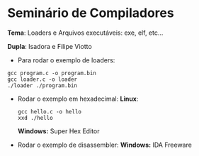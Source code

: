# Seminário de Compiladores

**Tema**: Loaders e Arquivos executáveis: exe, elf, etc...

**Dupla**: Isadora e Filipe Viotto

* Para rodar o exemplo de loaders:
```
gcc program.c -o program.bin
gcc loader.c -o loader
./loader ./program.bin
```

* Rodar o exemplo em hexadecimal:
    **Linux**:
    ```
    gcc hello.c -o hello
    xxd ./hello
    ```

    **Windows:** Super Hex Editor

* Rodar o exemplo de disassembler:
    **Windows:** IDA Freeware